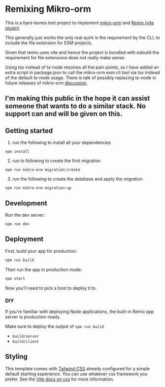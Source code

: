 # Remixing Mikro-orm

This is a bare-bones test project to implement [mikro-orm](https://mikro-orm.io/) and [Remix (vite plugin)](https://remix.run/).

This generally just works the only real quirk is the requirement by the CLI, to include the file extension for ESM projects. 

Given that remix uses vite and hence the project is bundled with esbuild the requirement for file extensions does not really make sense. 

Using tsx instead of ts-node resolves all the pain points, so I have added an extra script in package.json to call the mikro-orm esm cli tool via tsx instead of the default ts-node usage. There is talk of possibly replacing ts-node in future releases of mikro-orm [discussion](https://github.com/mikro-orm/mikro-orm/discussions/5275). 

## I'm making this public in the hope it can assist someone that wants to do a similar stack. No support can and will be given on this.

## Getting started

1) run the following to install all your dependencies
```shellscript 
npm install
```
2) run to following to create the first migration 
```shellscript
npm run mikro-orm migration:create
``` 
3) run the following to create the database and apply the migration
```shellscript s
npm run mikro-orm migration:up
``` 

## Development

Run the dev server:

```shellscript
npm run dev
```

## Deployment

First, build your app for production:

```sh
npm run build
```

Then run the app in production mode:

```sh
npm start
```

Now you'll need to pick a host to deploy it to.

### DIY

If you're familiar with deploying Node applications, the built-in Remix app server is production-ready.

Make sure to deploy the output of `npm run build`

- `build/server`
- `build/client`

## Styling

This template comes with [Tailwind CSS](https://tailwindcss.com/) already configured for a simple default starting experience. You can use whatever css framework you prefer. See the [Vite docs on css](https://vitejs.dev/guide/features.html#css) for more information.
